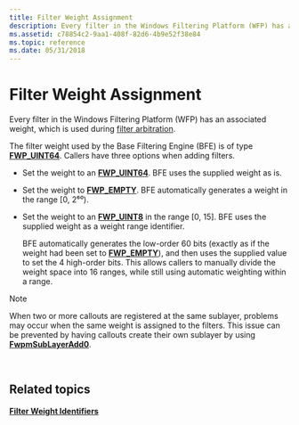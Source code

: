 ```yaml
---
title: Filter Weight Assignment
description: Every filter in the Windows Filtering Platform (WFP) has an associated weight, which is used during filter arbitration.
ms.assetid: c78854c2-9aa1-408f-82d6-4b9e52f38e84
ms.topic: reference
ms.date: 05/31/2018
---
```


# Filter Weight Assignment

Every filter in the Windows Filtering Platform (WFP) has an associated weight, which is used during [filter arbitration](filter-arbitration.md).

The filter weight used by the Base Filtering Engine (BFE) is of type [**FWP\_UINT64**](/windows/desktop/api/Fwptypes/ne-fwptypes-fwp_data_type). Callers have three options when adding filters.

-   Set the weight to an [**FWP\_UINT64**](/windows/desktop/api/Fwptypes/ne-fwptypes-fwp_data_type). BFE uses the supplied weight as is.
-   Set the weight to [**FWP\_EMPTY**](/windows/desktop/api/Fwptypes/ne-fwptypes-fwp_data_type). BFE automatically generates a weight in the range \[0, 2⁶⁰).
-   Set the weight to an [**FWP\_UINT8**](/windows/desktop/api/Fwptypes/ne-fwptypes-fwp_data_type) in the range \[0, 15\]. BFE uses the supplied weight as a weight range identifier.

    BFE automatically generates the low-order 60 bits (exactly as if the weight had been set to [**FWP\_EMPTY**](/windows/desktop/api/Fwptypes/ne-fwptypes-fwp_data_type)), and then uses the supplied value to set the 4 high-order bits. This allows callers to manually divide the weight space into 16 ranges, while still using automatic weighting within a range.

> [!Note]  
> When two or more callouts are registered at the same sublayer, problems may occur when the same weight is assigned to the filters. This issue can be prevented by having callouts create their own sublayer by using [**FwpmSubLayerAdd0**](/windows/desktop/api/Fwpmu/nf-fwpmu-fwpmsublayeradd0).

 

## Related topics

<dl> <dt>

[**Filter Weight Identifiers**](filter-weight-identifiers.md)
</dt> </dl>

 

 




